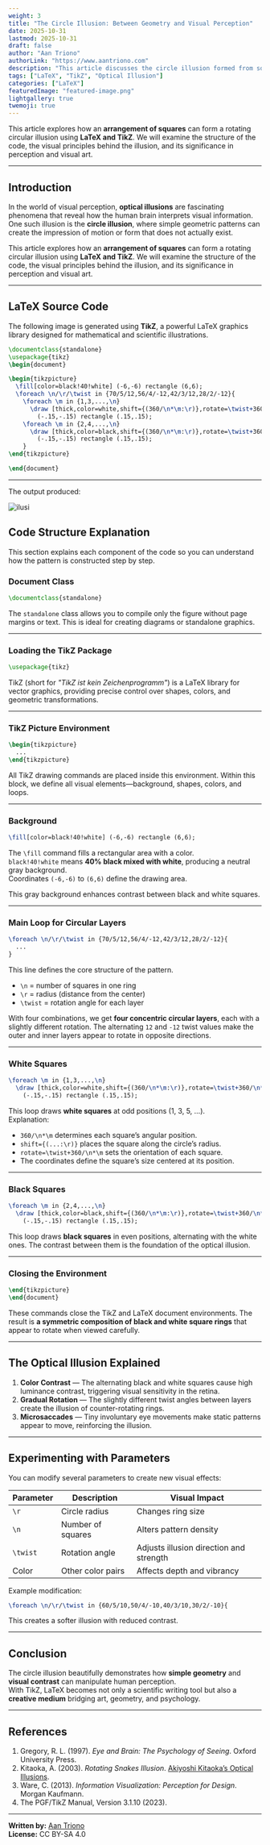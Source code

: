 ```yaml
---
weight: 3
title: "The Circle Illusion: Between Geometry and Visual Perception"
date: 2025-10-31
lastmod: 2025-10-31
draft: false
author: "Aan Triono"
authorLink: "https://www.aantriono.com"
description: "This article discusses the circle illusion formed from square arrangements using TikZ in LaTeX, along with the scientific explanation behind the visual perception phenomenon."
tags: ["LaTeX", "TikZ", "Optical Illusion"]
categories: ["LaTeX"]
featuredImage: "featured-image.png"
lightgallery: true
twemoji: true
---
```

This article explores how an **arrangement of squares** can form a rotating circular illusion using **LaTeX and TikZ**. We will examine the structure of the code, the visual principles behind the illusion, and its significance in perception and visual art.

---

<!--more-->

## Introduction

In the world of visual perception, **optical illusions** are fascinating phenomena that reveal how the human brain interprets visual information. One such illusion is the **circle illusion**, where simple geometric patterns can create the impression of motion or form that does not actually exist.

This article explores how an **arrangement of squares** can form a rotating circular illusion using **LaTeX and TikZ**. We will examine the structure of the code, the visual principles behind the illusion, and its significance in perception and visual art.

---

## LaTeX Source Code

The following image is generated using **TikZ**, a powerful LaTeX graphics library designed for mathematical and scientific illustrations.

```latex
\documentclass{standalone}
\usepackage{tikz}
\begin{document}

\begin{tikzpicture}
  \fill[color=black!40!white] (-6,-6) rectangle (6,6);
  \foreach \n/\r/\twist in {70/5/12,56/4/-12,42/3/12,28/2/-12}{
    \foreach \m in {1,3,...,\n}
      \draw [thick,color=white,shift={(360/\n*\m:\r)},rotate=\twist+360/\n*\m]
        (-.15,-.15) rectangle (.15,.15);
    \foreach \m in {2,4,...,\n}
      \draw [thick,color=black,shift={(360/\n*\m:\r)},rotate=\twist+360/\n*\m]
        (-.15,-.15) rectangle (.15,.15);
    }
\end{tikzpicture}

\end{document}
```

---
The output produced:

![ilusi](ilusi.png " Circle or Spiral ")

## Code Structure Explanation

This section explains each component of the code so you can understand how the pattern is constructed step by step.

### **Document Class**
```latex
\documentclass{standalone}
```
The `standalone` class allows you to compile only the figure without page margins or text. This is ideal for creating diagrams or standalone graphics.

---

### **Loading the TikZ Package**
```latex
\usepackage{tikz}
```
TikZ (short for *"TikZ ist kein Zeichenprogramm"*) is a LaTeX library for vector graphics, providing precise control over shapes, colors, and geometric transformations.

---

### **TikZ Picture Environment**
```latex
\begin{tikzpicture}
  ...
\end{tikzpicture}
```
All TikZ drawing commands are placed inside this environment. Within this block, we define all visual elements—background, shapes, colors, and loops.

---

### **Background**
```latex
\fill[color=black!40!white] (-6,-6) rectangle (6,6);
```
The `\fill` command fills a rectangular area with a color.  
`black!40!white` means **40% black mixed with white**, producing a neutral gray background.  
Coordinates `(-6,-6)` to `(6,6)` define the drawing area.

This gray background enhances contrast between black and white squares.

---

### **Main Loop for Circular Layers**
```latex
\foreach \n/\r/\twist in {70/5/12,56/4/-12,42/3/12,28/2/-12}{
  ...
}
```
This line defines the core structure of the pattern.  
- `\n` = number of squares in one ring  
- `\r` = radius (distance from the center)  
- `\twist` = rotation angle for each layer  

With four combinations, we get **four concentric circular layers**, each with a slightly different rotation. The alternating `12` and `-12` twist values make the outer and inner layers appear to rotate in opposite directions.

---

### **White Squares**
```latex
\foreach \m in {1,3,...,\n}
  \draw [thick,color=white,shift={(360/\n*\m:\r)},rotate=\twist+360/\n*\m]
    (-.15,-.15) rectangle (.15,.15);
```
This loop draws **white squares** at odd positions (1, 3, 5, ...).  
Explanation:
- `360/\n*\m` determines each square’s angular position.  
- `shift={(...:\r)}` places the square along the circle’s radius.  
- `rotate=\twist+360/\n*\m` sets the orientation of each square.  
- The coordinates define the square’s size centered at its position.

---

### **Black Squares**
```latex
\foreach \m in {2,4,...,\n}
  \draw [thick,color=black,shift={(360/\n*\m:\r)},rotate=\twist+360/\n*\m]
    (-.15,-.15) rectangle (.15,.15);
```
This loop draws **black squares** in even positions, alternating with the white ones. The contrast between them is the foundation of the optical illusion.

---

### **Closing the Environment**
```latex
\end{tikzpicture}
\end{document}
```
These commands close the TikZ and LaTeX document environments. The result is **a symmetric composition of black and white square rings** that appear to rotate when viewed carefully.

---

## The Optical Illusion Explained

1. **Color Contrast** — The alternating black and white squares cause high luminance contrast, triggering visual sensitivity in the retina.  
2. **Gradual Rotation** — The slightly different twist angles between layers create the illusion of counter-rotating rings.  
3. **Microsaccades** — Tiny involuntary eye movements make static patterns appear to move, reinforcing the illusion.

---

## Experimenting with Parameters

You can modify several parameters to create new visual effects:

| Parameter | Description | Visual Impact |
|------------|-------------|----------------|
| `\r` | Circle radius | Changes ring size |
| `\n` | Number of squares | Alters pattern density |
| `\twist` | Rotation angle | Adjusts illusion direction and strength |
| Color | Other color pairs | Affects depth and vibrancy |

Example modification:
```latex
\foreach \n/\r/\twist in {60/5/10,50/4/-10,40/3/10,30/2/-10}{
```
This creates a softer illusion with reduced contrast.

---

## Conclusion

The circle illusion beautifully demonstrates how **simple geometry** and **visual contrast** can manipulate human perception.  
With TikZ, LaTeX becomes not only a scientific writing tool but also a **creative medium** bridging art, geometry, and psychology.

---

## References

1. Gregory, R. L. (1997). *Eye and Brain: The Psychology of Seeing*. Oxford University Press.  
2. Kitaoka, A. (2003). *Rotating Snakes Illusion*. [Akiyoshi Kitaoka’s Optical Illusions](https://www.ritsumei.ac.jp/~akitaoka/).  
3. Ware, C. (2013). *Information Visualization: Perception for Design*. Morgan Kaufmann.  
4. The PGF/TikZ Manual, Version 3.1.10 (2023).  

---

**Written by:** [Aan Triono](https://www.aantriono.com)  
**License:** CC BY-SA 4.0
